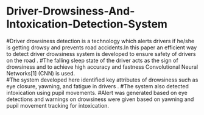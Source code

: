 # Driver-Drowsiness-And-Intoxication-Detection-System
#Driver drowsiness detection is a technology which alerts drivers if he/she is getting drowsy and prevents road accidents.In this paper an efficient way to detect driver drowsiness  system is developed to ensure safety of drivers  on the road .
#The falling sleep state of the driver acts as the sign of drowsiness and to achieve high accuracy and fastness Convolutional Neural Networks[1] (CNN)  is used.  
#The system developed  here   identified key attributes of drowsiness such as eye closure, yawning, and fatigue in drivers .
#The system also  detected intoxication using pupil movements.
#Alert was generated based on eye detections and warnings on drowsiness were given based on yawning and pupil movement tracking for intoxication.
